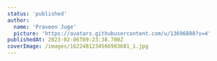```yaml
---
status: 'published'
author:
  name: 'Praveen Juge'
  picture: 'https://avatars.githubusercontent.com/u/13696888?v=4'
publishedAt: 2023-02-06T09:23:38.700Z
coverImage: /images/1622481234566983681_1.jpg
---
```

